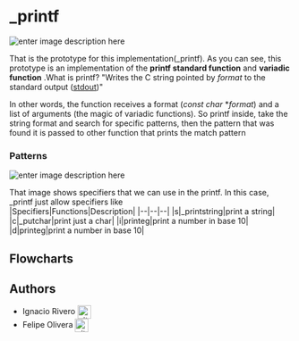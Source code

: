 ﻿# _printf  
![enter image description here](https://encrypted-tbn0.gstatic.com/images?q=tbn:ANd9GcSlGwmyN7ir0VEC3oCd6PoTz3uwxX3od3i1AGohcN2k0YPP5syIR4GbHwYPxBLadRLu2tY&usqp=CAU)

That is the prototype for this implementation(_printf). As you can see, this prototype is an implementation of the **printf standard function** and **variadic function** .What is printf? "Writes the C string pointed by _format_ to the standard output ([stdout](http://www.cplusplus.com/stdout))"

In other words, the function receives a format (*const char* **format*) and a list of arguments (the magic of variadic functions). So printf inside, take the string format and search for specific patterns, then the pattern that was found it is passed to other function that prints the match pattern  

### Patterns 

![enter image description here](https://i.imgur.com/vmU0FhC.png) 	

That image shows specifiers that we can use in the printf.  In this case, _printf just allow specifiers like   
|Specifiers|Functions|Description| 
|--|--|--|
|s|_printstring|print a string| 
|c|_putchar|print just a char| 
|i|printeg|print a number in base 10|
|d|printeg|print a number in base 10|
## Flowcharts



## Authors

* Ignacio Rivero <a href="https://github.com/riveroignacio04" rel="nofollow"><img align="center" alt="github" src="https://www.vectorlogo.zone/logos/github/github-tile.svg" height="24" /></a>
* Felipe Olivera <a href="https://github.com/Teby4" rel="nofollow"><img align="center" alt="github" src="https://www.vectorlogo.zone/logos/github/github-tile.svg" height="24" /></a>
